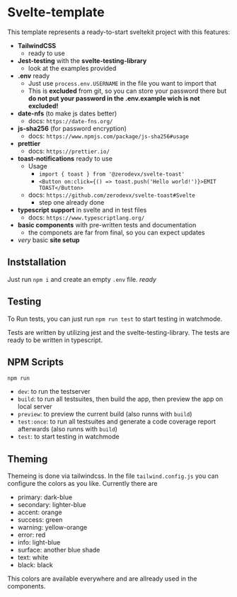 # Svelte-template

This template represents a ready-to-start sveltekit project with this features:

- **TailwindCSS**
  - ready to use
- **Jest-testing** with the **svelte-testing-library**
  - look at the examples provided
- **.env** ready
  - Just use `process.env.USERNAME` in the file you want to import that
  - This is **excluded** from git, so you can store your password there but **do not put your password in the .env.example wich is **not excluded**!**
- **date-nfs** (to make js dates better)
  - docs: `https://date-fns.org/`
- **js-sha256** (for password encryption)
  - docs: `https://www.npmjs.com/package/js-sha256#usage`
- **prettier**
  - docs: `https://prettier.io/`
- **toast-notifications** ready to use
  - Usage
    - `import { toast } from '@zerodevx/svelte-toast'`
    - `<Button on:click={() => toast.push('Hello world!')}>EMIT TOAST</Button>`
  - docs: `https://github.com/zerodevx/svelte-toast#Svelte`
    - step one already done
- **typescript support** in svelte and in test files
  - docs: `https://www.typescriptlang.org/`
- **basic components** with pre-written tests and documentation
  - the componets are far from final, so you can expect updates
- _very_ basic **site setup**

## Inststallation

Just run `npm i` and create an empty `.env` file. _ready_

## Testing

To Run tests, you can just run `npm run test` to start testing in watchmode.

Tests are written by utilizing jest and the svelte-testing-library.
The tests are ready to be written in typescript.

## NPM Scripts

`npm run `

- `dev`: to run the testserver
- `build`: to run all testsuites, then build the app, then preview the app on local server
- `preview`: to preview the current build (also runns with `build`)
- `test:once`: to run all testsuites and generate a code coverage report afterwards (also runns with `build`)
- `test`: to start testing in watchmode

## Theming

Themeing is done via tailwindcss.
In the file `tailwind.config.js` you can configure the colors as you like.
Currently there are

- primary: dark-blue
- secondary: lighter-blue
- accent: orange
- success: green
- warning: yellow-orange
- error: red
- info: light-blue
- surface: another blue shade
- text: white
- black: black

This colors are available everywhere and are allready used in the components.
